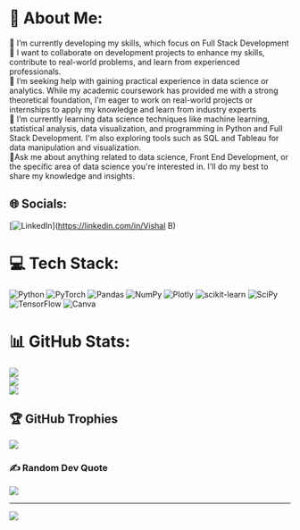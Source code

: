 # 💫 About Me:
🔭 I’m currently developing my skills, which focus on Full Stack Development<br>👯 I want to collaborate on development projects to enhance my skills, contribute to real-world problems, and learn from experienced professionals.<br>🤝 I’m seeking help with gaining practical experience in data science or analytics. While my academic coursework has provided me with a strong theoretical foundation, I'm eager to work on real-world projects or internships to apply my knowledge and learn from industry experts<br>🌱 I’m currently learning data science techniques like machine learning, statistical analysis, data visualization, and programming in Python and Full Stack Development. I'm also exploring tools such as SQL and Tableau for data manipulation and visualization.<br>💬Ask me about anything related to data science, Front End Development, or the specific area of data science you're interested in. I'll do my best to share my knowledge and insights.<br>


## 🌐 Socials:
[![LinkedIn](https://img.shields.io/badge/LinkedIn-%230077B5.svg?logo=linkedin&logoColor=white)](https://linkedin.com/in/Vishal B) 

# 💻 Tech Stack:
![Python](https://img.shields.io/badge/python-3670A0?style=for-the-badge&logo=python&logoColor=ffdd54) ![PyTorch](https://img.shields.io/badge/PyTorch-%23EE4C2C.svg?style=for-the-badge&logo=PyTorch&logoColor=white) ![Pandas](https://img.shields.io/badge/pandas-%23150458.svg?style=for-the-badge&logo=pandas&logoColor=white) ![NumPy](https://img.shields.io/badge/numpy-%23013243.svg?style=for-the-badge&logo=numpy&logoColor=white) ![Plotly](https://img.shields.io/badge/Plotly-%233F4F75.svg?style=for-the-badge&logo=plotly&logoColor=white) ![scikit-learn](https://img.shields.io/badge/scikit--learn-%23F7931E.svg?style=for-the-badge&logo=scikit-learn&logoColor=white) ![SciPy](https://img.shields.io/badge/SciPy-%230C55A5.svg?style=for-the-badge&logo=scipy&logoColor=%white) ![TensorFlow](https://img.shields.io/badge/TensorFlow-%23FF6F00.svg?style=for-the-badge&logo=TensorFlow&logoColor=white) ![Canva](https://img.shields.io/badge/Canva-%2300C4CC.svg?style=for-the-badge&logo=Canva&logoColor=white)
# 📊 GitHub Stats:
![](https://github-readme-stats.vercel.app/api?username=7-Vishal-7&theme=tokyonight&hide_border=false&include_all_commits=true&count_private=true)<br/>
![](https://github-readme-streak-stats.herokuapp.com/?user=7-Vishal-7&theme=tokyonight&hide_border=false)<br/>
![](https://github-readme-stats.vercel.app/api/top-langs/?username=7-Vishal-7&theme=tokyonight&hide_border=false&include_all_commits=true&count_private=true&layout=compact)

## 🏆 GitHub Trophies
![](https://github-profile-trophy.vercel.app/?username=7-Vishal-7&theme=radical&no-frame=false&no-bg=false&margin-w=4)

### ✍️ Random Dev Quote
![](https://quotes-github-readme.vercel.app/api?type=horizontal&theme=radical)

---
[![](https://visitcount.itsvg.in/api?id=7-Vishal-7&icon=0&color=0)](https://visitcount.itsvg.in)

<!-- Proudly created with GPRM ( https://gprm.itsvg.in ) -->
